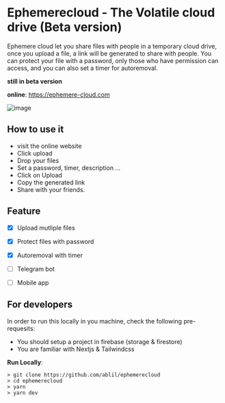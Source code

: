 # Ephemerecloud - The Volatile cloud drive (Beta version)
Ephemere cloud let you share files with people in a temporary cloud drive, once you upload a file, a link will be generated to share with people.
You can protect your file with a password, only those who have permission can access, and you can also set a timer for autoremoval.

**still in beta version**

**online**: https://ephemere-cloud.com

![image](https://user-images.githubusercontent.com/25986426/158059992-7980ac23-3adf-4f62-b9c8-30b0111e33a2.png)

## How to use it
* visit the online website
* Click upload
* Drop your files
* Set a password, timer, description ...
* Click on Upload
* Copy the generated link
* Share with your friends.


## Feature
- [x] Upload mutliple files
- [x] Protect files with password
- [x] Autoremoval with timer
- [ ] Telegram bot
- [ ] Mobile app


## For developers
In order to run this locally in you machine, check the following pre-requesits:
* You should setup a project in firebase (storage & firestore)
* You are familiar with Nextjs & Tailwindcss

**Run Locally**:
```
> git clone https://github.com/ablil/ephemerecloud
> cd ephemerecloud
> yarn
> yarn dev
```
